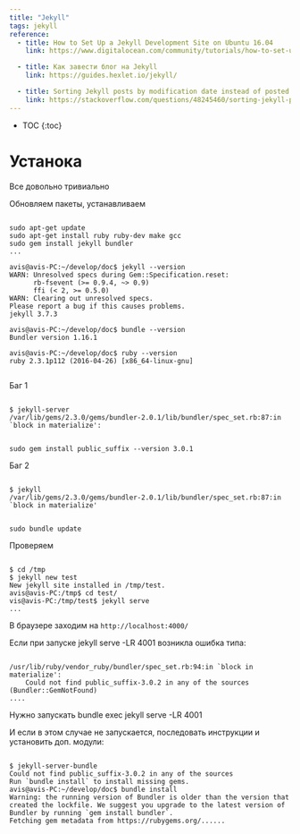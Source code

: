 ```yaml
---
title: "Jekyll"
tags: jekyll
reference:
  - title: How to Set Up a Jekyll Development Site on Ubuntu 16.04
    link: https://www.digitalocean.com/community/tutorials/how-to-set-up-a-jekyll-development-site-on-ubuntu-16-04

  - title: Как завести блог на Jekyll
    link: https://guides.hexlet.io/jekyll/

  - title: Sorting Jekyll posts by modification date instead of posted date?
    link: https://stackoverflow.com/questions/48245460/sorting-jekyll-posts-by-modification-date-instead-of-posted-date?noredirect=1&lq=1
---
```


* TOC
{:toc}

# Устанока

Все довольно тривиально

Обновляем пакеты, устанавливаем

<pre><code class="shell">
sudo apt-get update
sudo apt-get install ruby ruby-dev make gcc
sudo gem install jekyll bundler
...

avis@avis-PC:~/develop/doc$ jekyll --version
WARN: Unresolved specs during Gem::Specification.reset:
      rb-fsevent (>= 0.9.4, ~> 0.9)
      ffi (< 2, >= 0.5.0)
WARN: Clearing out unresolved specs.
Please report a bug if this causes problems.
jekyll 3.7.3

avis@avis-PC:~/develop/doc$ bundle --version
Bundler version 1.16.1

avis@avis-PC:~/develop/doc$ ruby --version
ruby 2.3.1p112 (2016-04-26) [x86_64-linux-gnu]

</code></pre>

Баг 1
<pre><code class="perl">
$ jekyll-server
/var/lib/gems/2.3.0/gems/bundler-2.0.1/lib/bundler/spec_set.rb:87:in `block in materialize':
</code></pre>

<pre><code class="perl">
sudo gem install public_suffix --version 3.0.1
</code></pre>

Баг 2

<pre><code class="perl">
$ jekyll
/var/lib/gems/2.3.0/gems/bundler-2.0.1/lib/bundler/spec_set.rb:87:in `block in materialize'
</code></pre>

<pre><code class="perl">
sudo bundle update
</code></pre>

Проверяем

<pre><code class="shell">
$ cd /tmp
$ jekyll new test
New jekyll site installed in /tmp/test.
avis@avis-PC:/tmp$ cd test/
vis@avis-PC:/tmp/test$ jekyll serve
...
</code></pre>

В браузере заходим на ```http://localhost:4000/```

<div class="warn"> Если при запуске jekyll serve -LR 4001 возникла ошибка типа: 
<pre><code class="perl">
/usr/lib/ruby/vendor_ruby/bundler/spec_set.rb:94:in `block in materialize':
    Could not find public_suffix-3.0.2 in any of the sources (Bundler::GemNotFound)
....
</code></pre>

<p>Нужно запускать bundle exec jekyll serve -LR 4001 </p>

И если в этом случае не запускается, последовать инструкции и установить доп. модули:
<pre><code class="perl">
$ jekyll-server-bundle 
Could not find public_suffix-3.0.2 in any of the sources
Run `bundle install` to install missing gems.
avis@avis-PC:~/develop/doc$ bundle install
Warning: the running version of Bundler is older than the version that created the lockfile. We suggest you upgrade to the latest version of Bundler by running `gem install bundler`.
Fetching gem metadata from https://rubygems.org/......
</code></pre>

</div>
